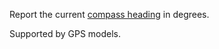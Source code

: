 Report the current [compass heading](<https://en.wikipedia.org/wiki/Heading_(navigation)>) in degrees.

Supported by GPS models.

